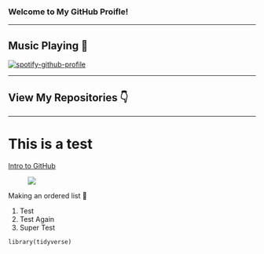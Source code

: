### Welcome to My GitHub Proifle!

---
## Music Playing 🎵

[![spotify-github-profile](https://spotify-github-profile.vercel.app/api/view?uid=22yo7rzomnba3x37356fqz27q&cover_image=true&theme=compact)](https://github.com/kittinan/spotify-github-profile)

---

## View My Repositories 👇
---

<!DOCTYPE html>
<html>
	<head>
		<meta name="viewport" content="width=device-width, initial-scale=1.0">
		<meta charset="utf-8" />
		<link rel="stylesheet" type="text/css" href="css/style.css" />
		<title>This is a test</title>
	</head>
<body>
<h1>This is a test</h1>

<p><a href="https://www.youtube.com/watch?v=iv8rSLsi1xo">Intro to GitHub</a></p>

<figure><img src="https://static.skillshare.com/uploads/video/thumbnails/c7d4a3df09aa3b51767b8bdf85e72841/original"/></figure>

<p>Making an ordered list 🥳</p>

<ol>
	<li>Test</li>
	<li>Test Again</li>
	<li>Super Test</li>
</ol>

<pre><code class="code-highlighted code-r">library(<span class="syntax-all syntax-parameter">tidyverse</span>)</code></pre>

</body>
</html>
